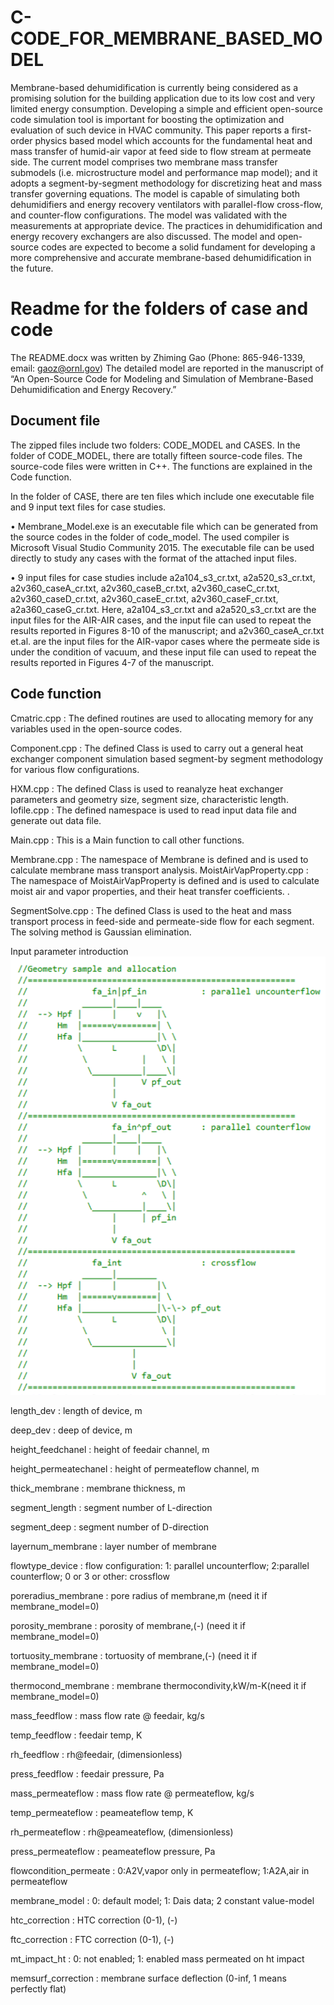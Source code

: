# C-CODE_FOR_MEMBRANE_BASED_MODEL
Membrane-based dehumidification is currently being considered as a promising solution for the building application due to its low cost and very limited energy consumption. Developing a simple and efficient open-source code simulation tool is important for boosting the optimization and evaluation of such device in HVAC community. This paper reports a first-order physics based model which accounts for the fundamental heat and mass transfer of humid-air vapor at feed side to flow stream at permeate side. The current model comprises two membrane mass transfer submodels (i.e. microstructure model and performance map model); and it adopts a segment-by-segment methodology for discretizing heat and mass transfer governing equations. The model is capable of simulating both dehumidifiers and energy recovery ventilators with parallel-flow cross-flow, and counter-flow configurations. The model was validated with the measurements at appropriate device. The practices in dehumidification and energy recovery exchangers are also discussed. The model and open-source codes are expected to become a solid fundament for developing a more comprehensive and accurate membrane-based dehumidification in the future. 

# Readme for the folders of case and code
The README.docx was written by Zhiming Gao (Phone: 865-946-1339, email: gaoz@ornl.gov) The detailed model are reported in the manuscript of “An Open-Source Code for Modeling and Simulation of Membrane-Based Dehumidification and Energy Recovery.”

## Document file
The zipped files include two folders: CODE_MODEL and CASES. In the folder of CODE_MODEL, there are totally fifteen source-code files. The source-code files were written in C++. The functions are explained in the Code function. 

In the folder of CASE, there are ten files which include one executable file and 9 input text files for case studies.

•	Membrane_Model.exe is an executable file which can be generated from the source codes in the folder of code_model. The used compiler is Microsoft Visual Studio Community 2015. The executable file can be used directly to study any cases with the format of the attached input files. 

•	9 input files for case studies include a2a104_s3_cr.txt, a2a520_s3_cr.txt, a2v360_caseA_cr.txt, a2v360_caseB_cr.txt, a2v360_caseC_cr.txt, a2v360_caseD_cr.txt, a2v360_caseE_cr.txt, a2v360_caseF_cr.txt, a2a360_caseG_cr.txt. Here, a2a104_s3_cr.txt and a2a520_s3_cr.txt are the input files for the AIR-AIR cases, and the input file can used to repeat the results reported in Figures 8-10 of the manuscript; and a2v360_caseA_cr.txt et.al. are the input files for the AIR-vapor cases where the permeate side is under the condition of vacuum, and these input file can used to repeat the results reported in Figures 4-7 of the manuscript.
 
## Code function 

Cmatric.cpp	: The defined routines are used to allocating memory for any variables used in the open-source codes.

Component.cpp	: The defined Class is used to carry out a general heat exchanger component simulation based segment-by segment methodology for various flow configurations. 

HXM.cpp	: The defined Class is used to reanalyze heat exchanger parameters and geometry size, segment size, characteristic length.
Iofile.cpp	: The defined namespace is used to read input data file and generate out data file.

Main.cpp	: This is a Main function to call other functions.

Membrane.cpp	: The namespace of Membrane is defined and is used to calculate membrane mass transport analysis. 
MoistAirVapProperty.cpp : The namespace of MoistAirVapProperty is defined and is used to calculate moist air and vapor properties, and their heat transfer coefficients. .

SegmentSolve.cpp	: The defined Class is used to the heat and mass transport process in feed-side and permeate-side flow for each segment. The solving method is Gaussian elimination. 

Input parameter introduction
![](Picture1.png)

length_dev			: length of device, m

deep_dev			: deep of device, m

height_feedchanel		: height of feedair channel, m

height_permeatechanel	: height of permeateflow channel, m

thick_membrane		: membrane thickness, m

segment_length		: segment number of L-direction

segment_deep			: segment number of D-direction

layernum_membrane		: layer number of membrane

flowtype_device	: flow configuration: 1: parallel uncounterflow; 2:parallel counterflow; 0 or 3 or other: crossflow

poreradius_membrane	: pore radius of membrane,m (need it if membrane_model=0)

porosity_membrane	: porosity of membrane,(-) (need it if membrane_model=0)

tortuosity_membrane	: tortuosity of membrane,(-) (need it if membrane_model=0)

thermocond_membrane	: membrane thermocondivity,kW/m-K(need it if membrane_model=0)

mass_feedflow			: mass flow rate @ feedair, kg/s

temp_feedflow			: feedair temp, K

rh_feedflow			: rh@feedair, (dimensionless)

press_feedflow		: feedair pressure, Pa

mass_permeateflow		: mass flow rate @ permeateflow, kg/s

temp_permeateflow		: peameateflow temp, K

rh_permeateflow		: rh@peameateflow, (dimensionless)

press_permeateflow		: peameateflow pressure, Pa


flowcondition_permeate	: 0:A2V,vapor only in permeateflow; 1:A2A,air in permeateflow

membrane_model		: 0: default model; 1: Dais data; 2 constant value-model

htc_correction		: HTC correction (0-1), (-)

ftc_correction		: FTC correction (0-1), (-)

mt_impact_ht			: 0: not enabled; 1: enabled mass permeated on ht impact

memsurf_correction		: membrane surface deflection (0-inf, 1 means perfectly flat)



